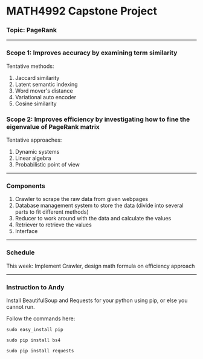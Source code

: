 # MATH4992 Capstone Project

### Topic: PageRank
---

### Scope 1: Improves accuracy by examining term similarity
Tentative methods:
1. Jaccard similarity
2. Latent semantic indexing
3. Word mover's distance
4. Variational auto encoder
5. Cosine similarity

### Scope 2: Improves efficiency by investigating how to fine the eigenvalue of PageRank matrix
Tentative approaches:
1. Dynamic systems
2. Linear algebra
3. Probabilistic point of view
---

### Components
1. Crawler to scrape the raw data from given webpages
2. Database management system to store the data (divide into several parts to fit different methods)
3. Reducer to work around with the data and calculate the values
4. Retriever to retrieve the values
5. Interface
---

### Schedule
This week: Implement Crawler, design math formula on efficiency approach

---

### Instruction to Andy
Install BeautifulSoup and Requests for your python using pip, or else you cannot run.

Follow the commands here:

`sudo easy_install pip`

`sudo pip install bs4`

`sudo pip install requests`
